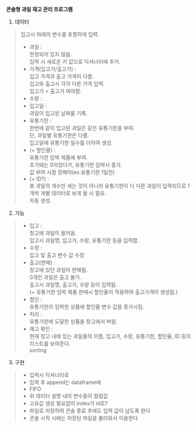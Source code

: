 **콘솔형 과일 재고 관리 프로그램**

1. 데이터
> 입고시 아래의 변수를 포함하여 입력.
> - 과일 :  
> 한정되어 있지 않음.  
> 입력 시 새로운 키 값으로 딕셔너리에 추가.
> - 가격(입고가/출고가) :  
> 입고 가격과 출고 가격이 다름.  
> 입고와 출고시 각각 다른 가격 입력.  
> 입고가 < 출고가 여야함.
> - 수량 : 
> - 입고일 :  
> 과일이 입고된 날짜를 기록.
> - 유통기한 :  
> 한번에 같이 입고된 과일은 같은 유통기한을 부여.  
> 단, 과일별 유통기한은 다름.  
> 입고일에 유통기한 일수를 더하여 생성.
> - (+ 할인율) :  
> 유통기한 임박 제품에 부여.  
> 초기에는 0이었다가, 유통기한 임박시 증가.  
> 값 부여 시점 정해야(ex.유통기한 1일전)
> - (+ ID?) :  
> 총 과일의 개수만 세는 것이 아니라 유통기한이 다 다른 과일이 입력되므로 1개씩 개별 데이터로 보게 될 시 필요.  
> 자동 생성.

2. 기능
> - 입고 :  
> 창고에 과일이 들어옴.  
> 입고시 과일명, 입고가, 수량, 유통기한 등을 입력함.
> - 수정 :  
> 입고 및 출고 변수 값 수정
> - 출고(판매) :  
> 창고에 있던 과일이 판매됨.  
> 0개인 과일은 출고 불가.  
> 출고시 과일명, 출고가, 수량 등이 입력됨.  
> (+ 유통기한 임박 제품 판매시 할인율이 적용하여 출고가격이 생성됨.)
> - 할인 :  
> 유통기한이 임박한 상품에 할인율 변수 값을 증가시킴.
> - 처리 :  
> 유통기한에 도달한 상품을 창고에서 버림.
> - 재고 확인 :  
> 현재 창고 내에 있는 과일들의 이름, 입고가, 수량, 유통기한, 할인율, ID 등의 리스트를 보여준다.  
> sorting


3. 구현
> - 입력시 딕셔너리로
> - 입력 후 append는 dataframe에
> - FIFO
> - 위 데이터 설명 내의 변수들이 컬럼값
> - 고유값 생성 필요없이 index가 id로?
> - 파일로 저장하여 콘솔 종료 후에도 입력 값이 남도록 한다
> - 콘솔 시작 시에는 저장된 파일을 불러와서 이용한다
